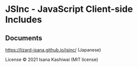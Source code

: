 # JSInc - JavaScript Client-side Includes

## Documents
https://lizard-isana.github.io/jsinc/ (Japanese)

License
© 2021 Isana Kashiwai (MIT license)
